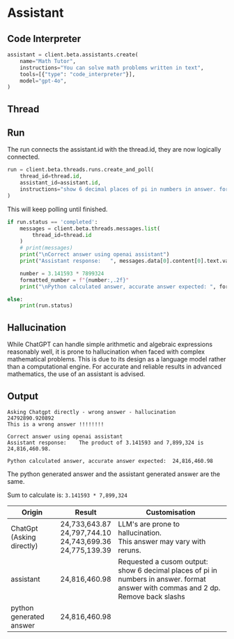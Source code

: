 # Assistant 
## Code Interpreter
```Python 
assistant = client.beta.assistants.create(
    name="Math Tutor",
    instructions="You can solve math problems written in text",
    tools=[{"type": "code_interpreter"}],
    model="gpt-4o",
)
```

## Thread 
## Run

The run connects the assistant.id with the thread.id, they are now logically connected.

```Python 
run = client.beta.threads.runs.create_and_poll(
    thread_id=thread.id,
    assistant_id=assistant.id,
    instructions="show 6 decimal places of pi in numbers in answer. format answer with commas and 2 dp. Remove back slash's"
)
```
This will keep polling until finished.

```Python
if run.status == 'completed':
    messages = client.beta.threads.messages.list(
        thread_id=thread.id
    )
    # print(messages)
    print("\nCorrect answer using openai assistant")
    print("Assistant response:   ", messages.data[0].content[0].text.value)

    number = 3.141593 * 7899324
    formatted_number = f"{number:,.2f}"
    print("\nPython calculated answer, accurate answer expected: ", formatted_number)

else:
    print(run.status)
  ```
## Hallucination 

While ChatGPT can handle simple arithmetic and algebraic expressions reasonably well, it is prone to hallucination when faced with complex mathematical problems. 
This is due to its design as a language model rather than a computational engine. 
For accurate and reliable results in advanced mathematics, the use of an assistant is advised.

## Output


```
Asking Chatgpt directly - wrong answer - hallucination
24792890.920892
This is a wrong answer !!!!!!!!

Correct answer using openai assistant
Assistant response:    The product of 3.141593 and 7,899,324 is 24,816,460.98.

Python calculated answer, accurate answer expected:  24,816,460.98
```
The python generated answer and the assistant generated answer are the same.

Sum to calculate is: `3.141593 * 7,899,324`

| Origin                           | Result        | Customisation                                                                                                                          |
|----------------------------------|---------------|----------------------------------------------------------------------------------------------------------------------------------------|
| ChatGpt   <br/>(Asking directly) | 24,733,643.87<br/>24,797,744.10<br/>24,743,699.36<br/>24,775,139.39 | LLM's are prone to hallucination.   <br/>This answer may vary with reruns.                                                             |
| assistant                        | 24,816,460.98 | Requested a cusom output:<br/>show 6 decimal places of pi in numbers in answer. format answer with commas and 2 dp. Remove back slashs |
| python generated answer          | 24,816,460.98 |                                                                                                                                        |

